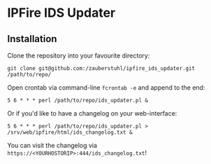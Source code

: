 IPFire IDS Updater
==================

Installation
------------

Clone the repository into your favourite directory:

    git clone git@github.com:/zauberstuhl/ipfire_ids_updater.git /path/to/repo/

Open crontab via command-line `fcrontab -e` and append to the end:

    5 6 * * * perl /path/to/repo/ids_updater.pl &

Or if you'd like to have a changelog on your web-interface:

    5 6 * * * perl /path/to/repo/ids_updater.pl > /srv/web/ipfire/html/ids_changelog.txt &

You can visit the changelog via `https://<YOURHOSTORIP>:444/ids_changelog.txt`!
